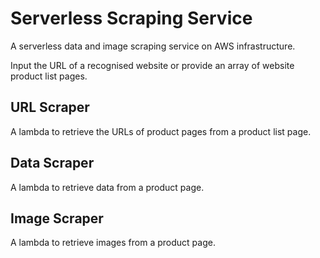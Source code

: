 # Serverless Scraping Service

A serverless data and image scraping service on AWS infrastructure.

Input the URL of a recognised website or provide an array of website product list pages.

## URL Scraper

A lambda to retrieve the URLs of product pages from a product list page.

## Data Scraper

A lambda to retrieve data from a product page.

## Image Scraper

A lambda to retrieve images from a product page.
